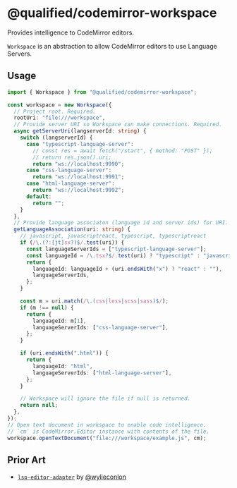 # @qualified/codemirror-workspace

Provides intelligence to CodeMirror editors.

`Workspace` is an abstraction to allow CodeMirror editors to use Language Servers.

## Usage

```typescript
import { Workspace } from "@qualified/codemirror-workspace";

const workspace = new Workspace({
  // Project root. Required.
  rootUri: "file:///workspace",
  // Provide server URI so Workspace can make connections. Required.
  async getServerUri(langserverId: string) {
    switch (langserverId) {
      case "typescript-language-server":
        // const res = await fetch("/start", { method: "POST" });
        // return res.json().uri;
        return "ws://localhost:9990";
      case "css-language-server":
        return "ws://localhost:9991";
      case "html-language-server":
        return "ws://localhost:9992";
      default:
        return "";
    }
  },
  // Provide language associaton (language id and server ids) for URI. Required.
  getLanguageAssociation(uri: string) {
    // javascript, javascriptreact, typescript, typescriptreact
    if (/\.(?:[jt]sx?)$/.test(uri)) {
      const languageServerIds = ["typescript-language-server"];
      const languageId = /\.tsx?$/.test(uri) ? "typescript" : "javascript";
      return {
        languageId: languageId + (uri.endsWith("x") ? "react" : ""),
        languageServerIds,
      };
    }

    const m = uri.match(/\.(css|less|scss|sass)$/);
    if (m !== null) {
      return {
        languageId: m[1],
        languageServerIds: ["css-language-server"],
      };
    }

    if (uri.endsWith(".html")) {
      return {
        languageId: "html",
        languageServerIds: ["html-language-server"],
      };
    }

    // Workspace will ignore the file if null is returned.
    return null;
  },
});
// Open text document in workspace to enable code intelligence.
// `cm` is CodeMirror.Editor instance with contents of the file.
workspace.openTextDocument("file:///workspace/example.js", cm);
```

## Prior Art

- [`lsp-editor-adapter`] by [@wylieconlon]

[`lsp-editor-adapter`]: https://github.com/wylieconlon/lsp-editor-adapter
[@wylieconlon]: https://github.com/wylieconlon
